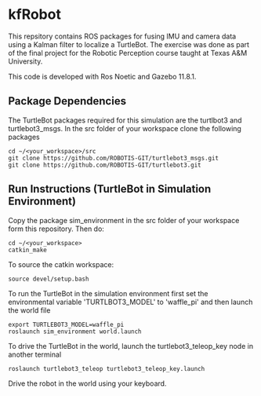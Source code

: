 # kfRobot
This repsitory contains ROS packages for fusing IMU and camera data using a Kalman filter to localize a TurtleBot. The exercise was done as part of the final project for the Robotic Perception course taught at Texas A&M University.

This code is developed with Ros Noetic and Gazebo 11.8.1. 

## Package Dependencies
The TurtleBot packages required for this simulation are the turtlbot3 and turtlebot3_msgs. In the src folder of your workspace clone the following packages
```
cd ~/<your_workspace>/src
git clone https://github.com/ROBOTIS-GIT/turtlebot3_msgs.git
git clone https://github.com/ROBOTIS-GIT/turtlebot3.git
```

## Run Instructions (TurtleBot in Simulation Environment)
Copy the package sim_environment in the src folder of your workspace form this repository. Then do:
```
cd ~/<your_workspace>
catkin_make
```

To source the catkin workspace:
```
source devel/setup.bash
```

To run the TurtleBot in the simulation environment first set the environmental variable 'TURTLBOT3_MODEL' to 'waffle_pi' and then launch the world file
```
export TURTLEBOT3_MODEL=waffle_pi
roslaunch sim_environment world.launch
```

To drive the TurtleBot in the world, launch the turtlebot3_teleop_key node in another terminal
```
roslaunch turtlebot3_teleop turtlebot3_teleop_key.launch 
```

Drive the robot in the world using your keyboard.


